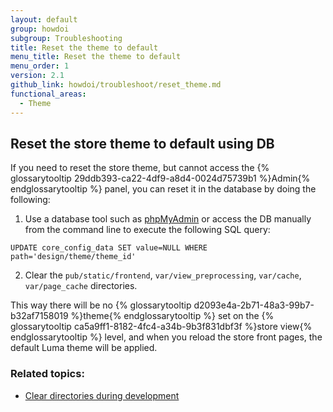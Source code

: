 ```yaml
---
layout: default
group: howdoi
subgroup: Troubleshooting
title: Reset the theme to default
menu_title: Reset the theme to default
menu_order: 1
version: 2.1
github_link: howdoi/troubleshoot/reset_theme.md
functional_areas:
  - Theme
---
```


## Reset the store theme to default using DB

If you need to reset the store theme, but cannot access the {% glossarytooltip 29ddb393-ca22-4df9-a8d4-0024d75739b1 %}Admin{% endglossarytooltip %} panel, you can reset it in the database by doing the following:

1. Use a database tool such as [phpMyAdmin]({{page.baseurl}}/install-gde/prereq/optional.html#install-optional-phpmyadmin) or access the DB manually from the command line to execute the following SQL query: 
```
UPDATE core_config_data SET value=NULL WHERE path='design/theme/theme_id'
```

2. Clear the `pub/static/frontend`, `var/view_preprocessing`, `var/cache`, `var/page_cache` directories. 

This way there will be no {% glossarytooltip d2093e4a-2b71-48a3-99b7-b32af7158019 %}theme{% endglossarytooltip %} set on the {% glossarytooltip ca5a9ff1-8182-4fc4-a34b-9b3f831dbf3f %}store view{% endglossarytooltip %} level, and when you reload the store front pages, the default Luma theme will be applied.

### Related topics:

- [Clear directories during development]({{page.baseurl}}howdoi/php/php_clear-dirs.html)


